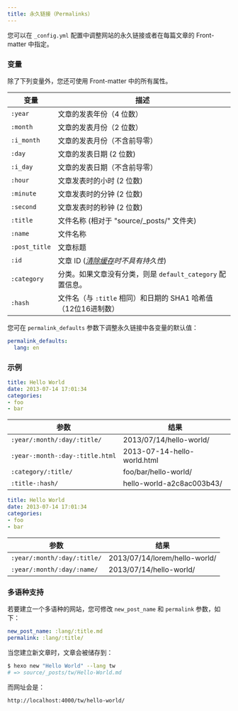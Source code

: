 ```yaml
---
title: 永久链接（Permalinks）
---
```

您可以在 `_config.yml` 配置中调整网站的永久链接或者在每篇文章的 Front-matter 中指定。

### 变量

除了下列变量外，您还可使用 Front-matter 中的所有属性。

变量 | 描述
--- | ---
`:year` | 文章的发表年份（4 位数）
`:month` | 文章的发表月份（2 位数）
`:i_month` | 文章的发表月份（不含前导零）
`:day` | 文章的发表日期 (2 位数)
`:i_day` | 文章的发表日期（不含前导零）
`:hour` | 文章发表时的小时 (2 位数)
`:minute` | 文章发表时的分钟 (2 位数)
`:second` | 文章发表时的秒钟 (2 位数)
`:title` | 文件名称 (相对于 "source/_posts/" 文件夹)
`:name` | 文件名称
`:post_title` | 文章标题
`:id` | 文章 ID (_[清除缓存](/zh-cn/docs/commands#clean)时不具有持久性_)
`:category` | 分类。如果文章没有分类，则是 `default_category` 配置信息。
`:hash` | 文件名（与 `:title` 相同）和日期的 SHA1 哈希值（12位16进制数）

您可在 `permalink_defaults` 参数下调整永久链接中各变量的默认值：

``` yaml
permalink_defaults:
  lang: en
```

### 示例

``` yaml source/_posts/hello-world.md
title: Hello World
date: 2013-07-14 17:01:34
categories:
- foo
- bar
```

参数 | 结果
--- | ---
`:year/:month/:day/:title/` | 2013/07/14/hello-world/
`:year-:month-:day-:title.html` | 2013-07-14-hello-world.html
`:category/:title/` | foo/bar/hello-world/
`:title-:hash/` | hello-world-a2c8ac003b43/

``` yaml source/_posts/lorem/hello-world.md
title: Hello World
date: 2013-07-14 17:01:34
categories:
- foo
- bar
```

参数 | 结果
--- | ---
`:year/:month/:day/:title/` | 2013/07/14/lorem/hello-world/
`:year/:month/:day/:name/` | 2013/07/14/hello-world/

### 多语种支持

若要建立一个多语种的网站，您可修改 `new_post_name` 和 `permalink` 参数，如下：

``` yaml
new_post_name: :lang/:title.md
permalink: :lang/:title/
```

当您建立新文章时，文章会被储存到：

``` bash
$ hexo new "Hello World" --lang tw
# => source/_posts/tw/Hello-World.md
```

而网址会是：

``` plain
http://localhost:4000/tw/hello-world/
```
